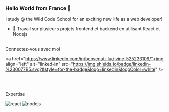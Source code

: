 ### Hello World from France 👋 

I study @ the Wild Code School for an exciting new life as a web developer!

- 🔭 Travail sur plusieurs projets frontend et backend en utilisant React et Nodejs 
<br>
Connectez-vous avec moi

<a href="https://www.linkedin.com/in/benvenuti-ludivine-525233109/"<img align="left" alt="linked-in" src="https://img.shields.io/badge/linkedin-%230077B5.svg?&style=for-the-badge&logo=linkedin&logoColor=white" /></a>

<br> 
<br>

Expertise 

<img align="left" alt="react" src="https://img.shields.io/badge/react%20-%2320232a.svg?&style=for-the-badge&logo=react&logoColor=%2361DAFB" />
<img align="left" alt="nodejs" src="https://img.shields.io/badge/node.js%20-%2343853D.svg?&style=for-the-badge&logo=node.js&logoColor=white" />
<br> 
<br>
